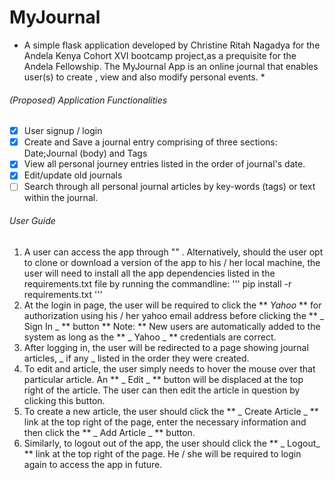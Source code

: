 # MyJournal

* A simple flask application developed by Christine Ritah Nagadya for the Andela Kenya Cohort XVI bootcamp project,as a prequisite for the Andela Fellowship. The MyJournal App is an online journal that enables user(s) to create , view and also modify personal events. *

###### (Proposed) Application Functionalities
- [x] User signup / login
- [x] Create and Save a journal entry comprising of three sections: Date;Journal (body) and Tags
- [x] View all personal journey entries listed in the order of journal's date.
- [x] Edit/update old journals
- [ ] Search through all personal journal articles by key-words (tags) or text within the journal.

###### User Guide
1. A user can access the app through "" . Alternatively, should the user opt to clone or download a version of the app to his / her local machine, the user will need to install all the app dependencies listed in the requirements.txt file by running the commandline:
'''
pip install -r requirements.txt
'''
2. At the login in page, the user will be required to click the ** _Yahoo_ ** for authorization using his / her yahoo email address before clicking the ** _ Sign In _ ** button
** Note: **  New users are automatically added to the system as long as the ** _ Yahoo _ ** credentials are correct.
3. After logging in, the user will be redirected to a page showing journal articles, _ if any _ listed in the order they were created.
4. To edit and article, the user simply needs to hover the mouse over that particular article. An ** _ Edit _ ** button will be displaced at the top right of the article. The user can then edit the article in question by clicking this button.
5. To create a new article, the user should click the ** _ Create Article _ ** link at the top right of the page, enter the necessary information and then click the ** _ Add Article  _ **  button.
6. Similarly, to logout out of the app, the user should click the ** _ Logout_ ** link at the top right of the page. He / she will be required to login again to access the app in future.